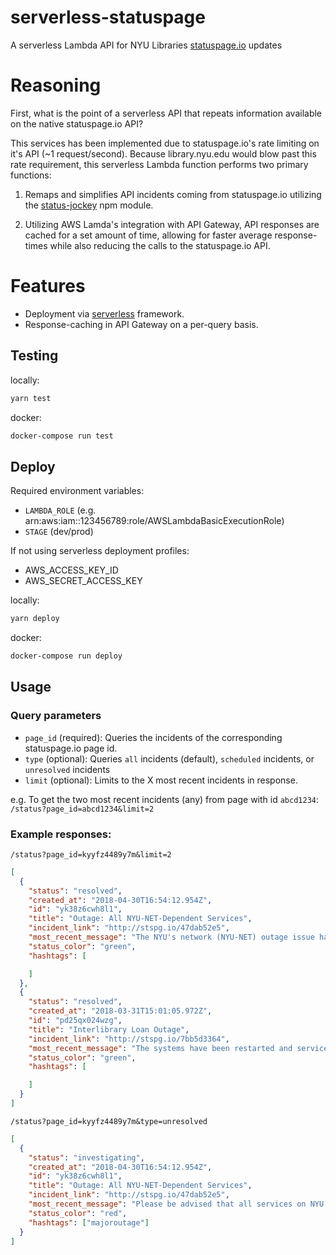 # serverless-statuspage

A serverless Lambda API for NYU Libraries [statuspage.io](http://nyulibraries.statuspage.io/) updates

# Reasoning

First, what is the point of a serverless API that repeats information available on the native statuspage.io API?

This services has been implemented due to statuspage.io's rate limiting on it's API (~1 request/second). Because library.nyu.edu would blow past this rate requirement, this serverless Lambda function performs two primary functions:

1. Remaps and simplifies API incidents coming from statuspage.io utilizing the [status-jockey](https://github.com/NYULibraries/statusjockey) npm module.

2. Utilizing AWS Lamda's integration with API Gateway, API responses are cached for a set amount of time, allowing for faster average response-times while also reducing the calls to the statuspage.io API.

# Features

* Deployment via [serverless](https://serverless.com/) framework.
* Response-caching in API Gateway on a per-query basis.

## Testing
locally:
```bash
yarn test
```

docker:

```bash
docker-compose run test
```

## Deploy

Required environment variables:
* `LAMBDA_ROLE` (e.g. arn:aws:iam::123456789:role/AWSLambdaBasicExecutionRole)
* `STAGE` (dev/prod)

If not using serverless deployment profiles:
* AWS_ACCESS_KEY_ID
* AWS_SECRET_ACCESS_KEY

locally:

```bash
yarn deploy
```
docker:
```bash
docker-compose run deploy
```

## Usage
### Query parameters
  * `page_id` (required): Queries the incidents of the corresponding statuspage.io page id.
  * `type` (optional): Queries `all` incidents (default), `scheduled` incidents, or `unresolved` incidents
  * `limit` (optional): Limits to the X most recent incidents in response.

e.g. To get the two most recent incidents (any) from page with id `abcd1234`: `/status?page_id=abcd1234&limit=2`

### Example responses:
`/status?page_id=kyyfz4489y7m&limit=2`
```json
[
  {
    "status": "resolved",
    "created_at": "2018-04-30T16:54:12.954Z",
    "id": "yk38z6cwh8l1",
    "title": "Outage: All NYU-NET-Dependent Services",
    "incident_link": "http://stspg.io/47dab52e5",
    "most_recent_message": "The NYU's network (NYU-NET) outage issue has been resolved by NYU IT and systems are operational.",
    "status_color": "green",
    "hashtags": [

    ]
  },
  {
    "status": "resolved",
    "created_at": "2018-03-31T15:01:05.972Z",
    "id": "pd25qx024wzg",
    "title": "Interlibrary Loan Outage",
    "incident_link": "http://stspg.io/7bb5d3364",
    "most_recent_message": "The systems have been restarted and service are fully restored.",
    "status_color": "green",
    "hashtags": [

    ]
  }
]
```
`/status?page_id=kyyfz4489y7m&type=unresolved`

```json
[
  {
    "status": "investigating",
    "created_at": "2018-04-30T16:54:12.954Z",
    "id": "yk38z6cwh8l1",
    "title": "Outage: All NYU-NET-Dependent Services",
    "incident_link": "http://stspg.io/47dab52e5",
    "most_recent_message": "Please be advised that all services on NYU's network (NYU-NET) are currently unavailable due to a network outage. NYU IT is investigating this issue and will post updates to the IT Service Status page (https://www.nyu.edu/life/information-technology/help-and-service-status/it-service-status.html) and the appropriate notification lists as they become available.\r\n\r\n#majoroutage",
    "status_color": "red",
    "hashtags": ["majoroutage"]
  }
]
```
